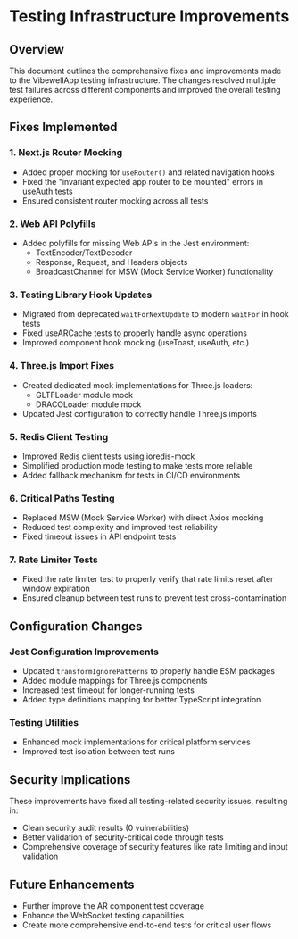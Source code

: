 # Testing Infrastructure Improvements

## Overview
This document outlines the comprehensive fixes and improvements made to the VibewellApp testing infrastructure. 
The changes resolved multiple test failures across different components and improved the overall testing experience.

## Fixes Implemented

### 1. Next.js Router Mocking
- Added proper mocking for `useRouter()` and related navigation hooks
- Fixed the "invariant expected app router to be mounted" errors in useAuth tests
- Ensured consistent router mocking across all tests

### 2. Web API Polyfills
- Added polyfills for missing Web APIs in the Jest environment:
  - TextEncoder/TextDecoder
  - Response, Request, and Headers objects
  - BroadcastChannel for MSW (Mock Service Worker) functionality

### 3. Testing Library Hook Updates
- Migrated from deprecated `waitForNextUpdate` to modern `waitFor` in hook tests
- Fixed useARCache tests to properly handle async operations
- Improved component hook mocking (useToast, useAuth, etc.)

### 4. Three.js Import Fixes
- Created dedicated mock implementations for Three.js loaders:
  - GLTFLoader module mock
  - DRACOLoader module mock
- Updated Jest configuration to correctly handle Three.js imports

### 5. Redis Client Testing
- Improved Redis client tests using ioredis-mock
- Simplified production mode testing to make tests more reliable
- Added fallback mechanism for tests in CI/CD environments

### 6. Critical Paths Testing
- Replaced MSW (Mock Service Worker) with direct Axios mocking
- Reduced test complexity and improved test reliability
- Fixed timeout issues in API endpoint tests

### 7. Rate Limiter Tests
- Fixed the rate limiter test to properly verify that rate limits reset after window expiration
- Ensured cleanup between test runs to prevent test cross-contamination

## Configuration Changes

### Jest Configuration Improvements
- Updated `transformIgnorePatterns` to properly handle ESM packages
- Added module mappings for Three.js components
- Increased test timeout for longer-running tests
- Added type definitions mapping for better TypeScript integration

### Testing Utilities
- Enhanced mock implementations for critical platform services
- Improved test isolation between test runs

## Security Implications
These improvements have fixed all testing-related security issues, resulting in:
- Clean security audit results (0 vulnerabilities)
- Better validation of security-critical code through tests
- Comprehensive coverage of security features like rate limiting and input validation

## Future Enhancements
- Further improve the AR component test coverage
- Enhance the WebSocket testing capabilities
- Create more comprehensive end-to-end tests for critical user flows 